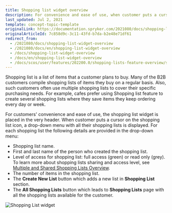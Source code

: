 ```yaml
---
title: Shopping list widget overview
description: For convenience and ease of use, when customer puts a cursor on the shopping list icon, a drop-down list with all their shopping lists is displayed.
last_updated: Jul 2, 2021
template: concept-topic-template
originalLink: https://documentation.spryker.com/2021080/docs/shopping-list-widget-overview
originalArticleId: 7c858d9c-3c11-43fd-b7da-b2e48e71df61
redirect_from:
  - /2021080/docs/shopping-list-widget-overview
  - /2021080/docs/en/shopping-list-widget-overview
  - /docs/shopping-list-widget-overview
  - /docs/en/shopping-list-widget-overview
  - /docs/scos/user/features/202200.0/shopping-lists-feature-overview/shopping-list-widget-overview.html
---
```


Shopping list is a list of items that a customer plans to buy. Many of the B2B customers compile shopping lists of items they buy on a regular basis. Also, such customers often use multiple shopping lists to cover their specific purchasing needs. For example, cafes prefer using Shopping list feature to create several shopping lists where they save items they keep ordering every day or week.

For customers' convenience and ease of use, the shopping list widget is placed in the very header. When customer puts a cursor on the shopping list icon, a drop-down menu with all their shopping lists is displayed. For each shopping list the following details are provided in the drop-down menu:

* Shopping list name.
* First and last name of the person who created the shopping list.
* Level of access for shopping list: full access (green) or read only (grey). To learn more about shopping lists sharing and access level, see [Multiple and Shared Shopping Lists Overview](/docs/scos/user/features/shopping-lists-feature-overview/shopping-lists-feature-overview.html).
* The number of items in the shopping list.
* The **Create New List** button which adds a new list in **Shopping List** section.
* The **All Shopping Lists** button which leads to **Shopping Lists** page with all the shopping lists available for the customer.

![Shopping List widget](https://spryker.s3.eu-central-1.amazonaws.com/docs/Features/Shopping+List/Shopping+List+Widget/Shopping+List+Widget+Feature+Overview/Shopping-list-widget.png)
